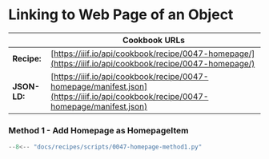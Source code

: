 # Linking to Web Page of an Object
|              | **Cookbook URLs** |
|--------------|-------------------|
| **Recipe:**  | [https://iiif.io/api/cookbook/recipe/0047-homepage/](https://iiif.io/api/cookbook/recipe/0047-homepage/) |
| **JSON-LD:** | [https://iiif.io/api/cookbook/recipe/0047-homepage/manifest.json](https://iiif.io/api/cookbook/recipe/0047-homepage/manifest.json) |

### Method 1 - Add Homepage as HomepageItem
```python
--8<-- "docs/recipes/scripts/0047-homepage-method1.py"
```